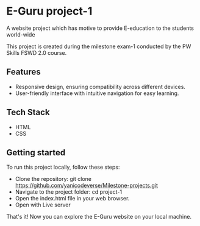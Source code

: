 # E-Guru project-1

A website project which has motive to provide E-education to the students world-wide

This project is created during the milestone exam-1 conducted by the PW Skills FSWD 2.0 course.

## Features

- Responsive design, ensuring compatibility across different devices.
- User-friendly interface with intuitive navigation for easy learning.

## Tech Stack

- HTML
- CSS

## Getting started

To run this project locally, follow these steps:

- Clone the repository: git clone https://github.com/yanicodeverse/Milestone-projects.git
- Navigate to the project folder: cd project-1
- Open the index.html file in your web browser.
- Open with Live server

That's it! Now you can explore the E-Guru website on your local machine.
